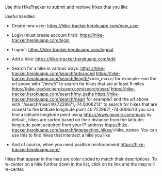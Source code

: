 Use this HikeTracker to submit and retrieve hikes that you like

Useful handles:
* Create new user:
https://hike-tracker.herokuapp.com/new_user

* Login (must create account first):
https://hike-tracker.herokuapp.com/login

* Logout:
https://hike-tracker.herokuapp.com/logout

* Add a hike:
https://hike-tracker.herokuapp.com/add

* Search for a hike in various ways:
https://hike-tracker.herokuapp.com/search/advanced
https://hike-tracker.herokuapp.com/search/length/<min_max>/<length>
for example: end the url above with "/min/5" to search for hikes that are at least 5 miles
https://hike-tracker.herokuapp.com/search/user/<username>
https://hike-tracker.herokuapp.com/search/my_paths
https://hike-tracker.herokuapp.com/search/near/<latlng>
for example? end the url above with "/search/near/40.7229971,-74.0006213" to search for hikes that are closest to the latitude longitude point 40.7229971,-74.0006213
you can find a latitude longitude point using https://www.google.com/maps
by default, hikes are sorted based on their distance from the latitude-longitude point acquired from your IP address
https://hike-tracker.herokuapp.com/search/intersecting_hikes/<hike_name>
You can use this to find hikes that intersect a hike you like

* And of course, when you need positive reinforcement
https://hike-tracker.herokuapp.com/

Hikes that appear in the map are color coded to match their descriptions.
To re-center on a hike further down in the list, click on its link and the map will re-center.